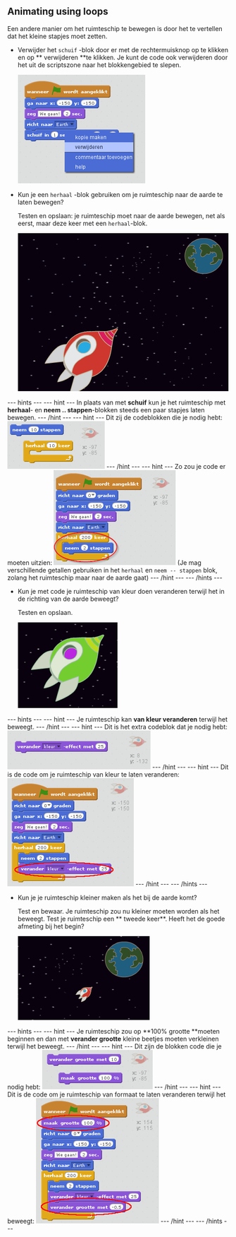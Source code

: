 ## Animating using loops

Een andere manier om het ruimteschip te bewegen is door het te vertellen dat het kleine stapjes moet zetten.

+ Verwijder het ` schuif ` -blok door er met de rechtermuisknop op te klikken en op ** verwijderen **te klikken. Je kunt de code ook verwijderen door het uit de scriptszone naar het blokkengebied te slepen.
    
    ![Deleting the glide block](images/space-delete-glide.png)

+ Kun je een ` herhaal ` -blok gebruiken om je ruimteschip naar de aarde te laten bewegen?
    
    Testen en opslaan: je ruimteschip moet naar de aarde bewegen, net als eerst, maar deze keer met een ` herhaal `-blok.
    
    ![Testing a spaceship animation](images/space-animate-stage.png)

\--- hints \--- \--- hint \--- In plaats van met **schuif** kun je het ruimteschip met **herhaal**- en **neem .. stappen**-blokken steeds een paar stapjes laten bewegen. \--- /hint \--- \--- hint \--- Dit zij de codeblokken die je nodig hebt: ![Blocks for an animated spaceship](images/space-repeat-blocks.png) \--- /hint \--- \--- hint \--- Zo zou je code er moeten uitzien: ![Code for an animated spaceship](images/space-repeat-code.png) (Je mag verschillende getallen gebruiken in het `herhaal` en `neem -- stappen` blok, zolang het ruimteschip maar naar de aarde gaat) \--- /hint \--- \--- /hints \---

+ Kun je met code je ruimteschip van kleur doen veranderen terwijl het in de richting van de aarde beweegt?
    
    Testen en opslaan.
    
    ![Testing a colour-changing spaceship](images/space-colour-test.png)

\--- hints \--- \--- hint \--- Je ruimteschip kan **van kleur veranderen** terwijl het beweegt. \--- /hint \--- \--- hint \--- Dit is het extra codeblok dat je nodig hebt: ![Block for changing colour](images/space-colour-blocks.png) \--- /hint \--- \--- hint \--- Dit is de code om je ruimteschip van kleur te laten veranderen: ![Code for an animated spaceship](images/space-colour-code.png) \--- /hint \--- \--- /hints \---

+ Kun je je ruimteschip kleiner maken als het bij de aarde komt?
    
    Test en bewaar. Je ruimteschip zou nu kleiner moeten worden als het beweegt. Test je ruimteschip een ** tweede keer**. Heeft het de goede afmeting bij het begin?
    
    ![Testing a shrinking spaceship](images/space-size-test.png)

\--- hints \--- \--- hint \--- Je ruimteschip zou op **100% grootte **moeten beginnen en dan met **verander grootte** kleine beetjes moeten verkleinen terwijl het beweegt. \--- /hint \--- \--- hint \--- Dit zijn de blokken code die je nodig hebt: ![Blocks for changing size](images/space-size-blocks.png) \--- /hint \--- \--- hint \--- Dit is de code om je ruimteschip van formaat te laten veranderen terwijl het beweegt: ![Code for changing size](images/space-size-code.png) \--- /hint \--- \--- /hints \---